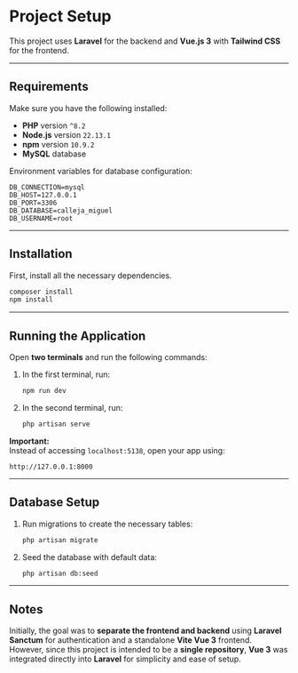 # Project Setup

This project uses **Laravel** for the backend and **Vue.js 3** with **Tailwind CSS** for the frontend.

---

## Requirements

Make sure you have the following installed:

- **PHP** version `^8.2`
- **Node.js** version `22.13.1`
- **npm** version `10.9.2`
- **MySQL** database

Environment variables for database configuration:

```env
DB_CONNECTION=mysql
DB_HOST=127.0.0.1
DB_PORT=3306
DB_DATABASE=calleja_miguel
DB_USERNAME=root
```

---

## Installation

First, install all the necessary dependencies.

```bash
composer install
npm install
```

---

## Running the Application

Open **two terminals** and run the following commands:

1. In the first terminal, run:

    ```bash
    npm run dev
    ```

2. In the second terminal, run:

    ```bash
    php artisan serve
    ```

**Important:**  
Instead of accessing `localhost:5138`, open your app using:

```
http://127.0.0.1:8000
```

---

## Database Setup

1. Run migrations to create the necessary tables:

    ```bash
    php artisan migrate
    ```

2. Seed the database with default data:

    ```bash
    php artisan db:seed
    ```

---

## Notes

Initially, the goal was to **separate the frontend and backend** using **Laravel Sanctum** for authentication and a standalone **Vite Vue 3** frontend.  
However, since this project is intended to be a **single repository**, **Vue 3** was integrated directly into **Laravel** for simplicity and ease of setup.

